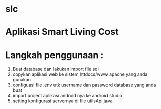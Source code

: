 # slc
# Aplikasi Smart Living Cost
# Langkah penggunaan : 
1. Buat database dan lakukan import file sql
2. copykan aplikasi web ke sistem httdocs/www apache yang anda gunakan
3. configuasi file .env utk username dan password database yang anda buat
4. import project aplikasi android nya ke android studio
5. setting konfigurasi servernya di file utilsApi.java

